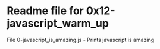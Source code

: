 # Readme file for 0x12-javascript_warm_up

File 0-javascript_is_amazing.js - Prints javascript is amazing